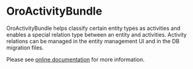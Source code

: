 # OroActivityBundle

OroActivityBundle helps classify certain entity types as activities and enables a special relation type between an entity and activities. Activity relations can be managed in the entity management UI and in the DB migration files.

Please see [online documentation](https://doc.oroinc.com/master/backend/bundles/platform/ActivityBundle/) for more information.